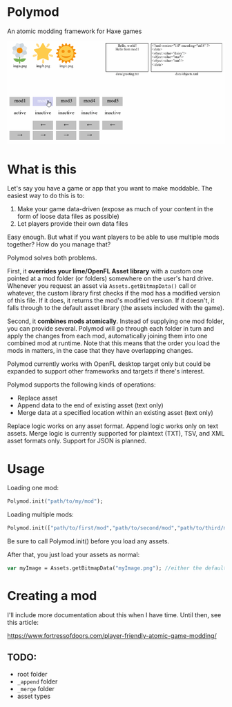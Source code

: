 # Polymod
An atomic modding framework for Haxe games

![A visual preview of the polymod OpenFL sample](preview.gif)

# What is this

Let's say you have a game or app that you want to make moddable. The easiest way to do this is to:

1. Make your game data-driven (expose as much of your content in the form of loose data files as possible)
2. Let players provide their own data files

Easy enough. But what if you want players to be able to use multiple mods together? How do you manage that?

Polymod solves both problems.

First, it **overrides your lime/OpenFL Asset library** with a custom one pointed at a mod folder (or folders) somewhere on the user's hard drive. Whenever you request an asset via `Assets.getBitmapData()` call or whatever, the custom library first checks if the mod has a modified version of this file. If it does, it returns the mod's modified version. If it doesn't, it falls through to the default asset library (the assets included with the game).

Second, it **combines mods atomically**. Instead of supplying one mod folder, you can provide several. Polymod will go through each folder in turn and apply the changes from each mod, automatically joining them into one combined mod at runtime. Note that this means that the order you load the mods in matters, in the case that they have overlapping changes.

Polymod currently works with OpenFL desktop target only but could be expanded to support other frameworks and targets if there's interest.

Polymod supports the following kinds of operations:
- Replace asset
- Append data to the end of existing asset (text only)
- Merge data at a specified location within an existing asset (text only)

Replace logic works on any asset format.
Append logic works only on text assets.
Merge logic is currently supported for plaintext (TXT), TSV, and XML asset formats only. Support for JSON is planned.

# Usage

Loading one mod:
```haxe
Polymod.init("path/to/my/mod");
```

Loading multiple mods:
```haxe
Polymod.init(["path/to/first/mod","path/to/second/mod","path/to/third/mod","etc"]);
```

Be sure to call Polymod.init() before you load any assets.

After that, you just load your assets as normal:

```haxe
var myImage = Assets.getBitmapData("myImage.png"); //either the default asset or the one overriden by a mod
```

# Creating a mod

I'll include more documentation about this when I have time. Until then, see this article:

https://www.fortressofdoors.com/player-friendly-atomic-game-modding/

## TODO:
- root folder
- `_append` folder
- `_merge` folder
- asset types
